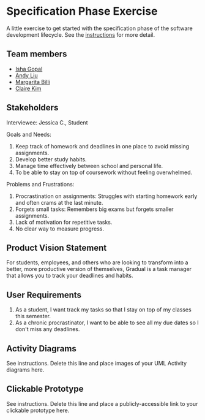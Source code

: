 # Specification Phase Exercise

A little exercise to get started with the specification phase of the software development lifecycle. See the [instructions](instructions.md) for more detail.

## Team members

- [Isha Gopal](https://github.com/ishy04)
- [Andy Liu](https://github.com/andy-612)
- [Margarita Billi](https://github.com/pinkmaggs)
- [Claire Kim](https://github.com/radishsoups)

## Stakeholders

Interviewee: Jessica C., Student

Goals and Needs:
  1. Keep track of homework and deadlines in one place to avoid missing assignments.
  2. Develop better study habits.
  3. Manage time effectively between school and personal life.
  4. To be able to stay on top of coursework without feeling overwhelmed.

Problems and Frustrations:
  1. Procrastination on assignments: Struggles with starting homework early and often crams at the last minute.
  2. Forgets small tasks: Remembers big exams but forgets smaller assignments.
  3. Lack of motivation for repetitive tasks.
  4. No clear way to measure progress.

## Product Vision Statement

For students, employees, and others who are looking to transform into a better, more productive version of themselves, Gradual is a task manager that allows you to track your deadlines and habits.

## User Requirements

1. As a student, I want track my tasks so that I stay on top of my classes this semester.
2. As a chronic procrastinator, I want to be able to see all my due dates so I don't miss any deadlines.

## Activity Diagrams

See instructions. Delete this line and place images of your UML Activity diagrams here.

## Clickable Prototype

See instructions. Delete this line and place a publicly-accessible link to your clickable prototype here.
